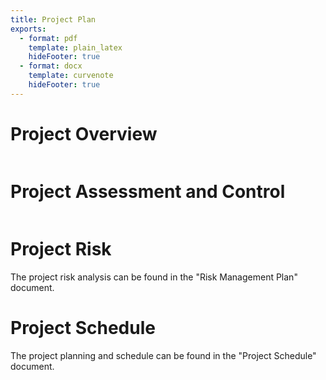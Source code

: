 ```yaml
---
title: Project Plan
exports:
  - format: pdf
    template: plain_latex
    hideFooter: true
  - format: docx
    template: curvenote
    hideFooter: true
---
```

# Project Overview

```{include} overview.md
```

# Project Assessment and Control

```{include} change_control.md
```

# Project Risk

The project risk analysis can be found in the "Risk Management Plan" document.

# Project Schedule

The project planning and schedule can be found in the "Project Schedule" document.
